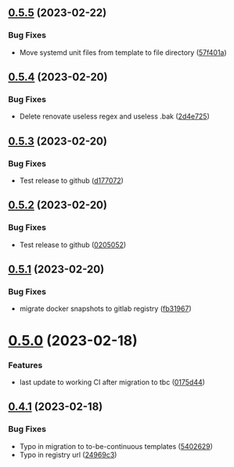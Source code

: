 ## [0.5.5](https://gitlab.com/Deltamir/ansible-hashistack/compare/0.5.4...0.5.5) (2023-02-22)


### Bug Fixes

* Move systemd unit files from template to file directory ([57f401a](https://gitlab.com/Deltamir/ansible-hashistack/commit/57f401a80ede355a07778bb63bda3f3b99c13802))

## [0.5.4](https://gitlab.com/Deltamir/ansible-hashistack/compare/0.5.3...0.5.4) (2023-02-20)


### Bug Fixes

* Delete renovate useless regex and useless .bak ([2d4e725](https://gitlab.com/Deltamir/ansible-hashistack/commit/2d4e7252a3eca38bffe4446c32edf3f00727aa6e))

## [0.5.3](https://gitlab.com/Deltamir/ansible-hashistack/compare/0.5.2...0.5.3) (2023-02-20)


### Bug Fixes

* Test release to github ([d177072](https://gitlab.com/Deltamir/ansible-hashistack/commit/d1770724463ecc8b23bf0dd1d486650d5ac324fb))

## [0.5.2](https://gitlab.com/Deltamir/ansible-hashistack/compare/0.5.1...0.5.2) (2023-02-20)


### Bug Fixes

* Test release to github ([0205052](https://gitlab.com/Deltamir/ansible-hashistack/commit/020505249ab351c2251859cd2c55f9ef2861b852))

## [0.5.1](https://gitlab.com/Deltamir/ansible-hashistack/compare/0.5.0...0.5.1) (2023-02-20)


### Bug Fixes

* migrate docker snapshots to gitlab registry ([fb31967](https://gitlab.com/Deltamir/ansible-hashistack/commit/fb31967d5c03d20a339d17047b5e2cd09eedfdc9))

# [0.5.0](https://gitlab.com/Deltamir/ansible-hashistack/compare/0.4.1...0.5.0) (2023-02-18)


### Features

* last update to working CI after migration to tbc ([0175d44](https://gitlab.com/Deltamir/ansible-hashistack/commit/0175d44da0e8217e7771cb0c85ed6309dcb600b4))

## [0.4.1](https://gitlab.com/Deltamir/ansible-hashistack/compare/0.4.0...0.4.1) (2023-02-18)


### Bug Fixes

* Typo in migration to to-be-continuous templates ([5402629](https://gitlab.com/Deltamir/ansible-hashistack/commit/540262991d39a62eeaa7416766f880226584dd9a))
* Typo in registry url ([24969c3](https://gitlab.com/Deltamir/ansible-hashistack/commit/24969c3ce210fd149cc10097881a30ea8ed47304))
